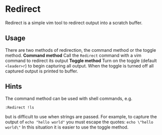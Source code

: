 # Redirect
Redirect is a simple vim tool to redirect output into a scratch buffer.

## Usage
There are two methods of redirection, the command method or the toggle method.
**Command method**
Call the `Redirect` command with a vim command to redirect its output
**Toggle method**
Turn on the toggle (default `<leader>r`) to begin capturing all output. When the
toggle is turned off all captured output is printed to buffer.

## Hints
The command method can be used with shell commands, e.g.
```
:Redirect !ls
```
but is difficult to use when strings are passed. For example, to capture
the output of `echo "hello world"` you must escape the quotes: `echo \"hello
world\"` In this situation it is easier to use the toggle method.
